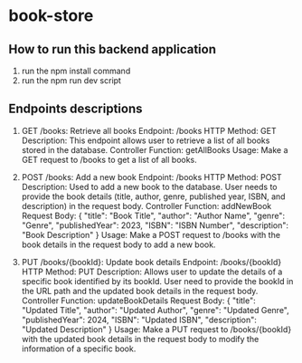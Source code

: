 # book-store

## How to run this backend application
1. run the npm install command
2. run the npm run dev script

   
## Endpoints descriptions
1. GET /books: Retrieve all books
Endpoint: /books
HTTP Method: GET
Description: This endpoint allows user to retrieve a list of all books stored in the database.
Controller Function: getAllBooks
Usage: Make a GET request to /books to get a list of all books.



2. POST /books: Add a new book
Endpoint: /books
HTTP Method: POST
Description: Used to add a new book to the database. User needs to provide the book details (title, author, genre, published year, ISBN, and description) in the request body.
Controller Function: addNewBook
Request Body:
{
  "title": "Book Title",
  "author": "Author Name",
  "genre": "Genre",
  "publishedYear": 2023,
  "ISBN": "ISBN Number",
  "description": "Book Description"
}
Usage: Make a POST request to /books with the book details in the request body to add a new book.



3. PUT /books/{bookId}: Update book details
Endpoint: /books/{bookId}
HTTP Method: PUT
Description: Allows user to update the details of a specific book identified by its bookId. User need to provide the bookId in the URL path and the updated book details in the request body.
Controller Function: updateBookDetails
Request Body:
{
  "title": "Updated Title",
  "author": "Updated Author",
  "genre": "Updated Genre",
  "publishedYear": 2024,
  "ISBN": "Updated ISBN",
  "description": "Updated Description"
}
Usage: Make a PUT request to /books/{bookId} with the updated book details in the request body to modify the information of a specific book.
